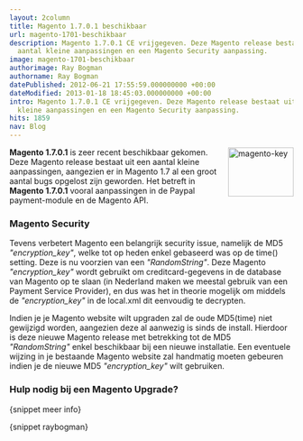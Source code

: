 ```yaml
---
layout: 2column
title: Magento 1.7.0.1 beschikbaar
url: magento-1701-beschikbaar
description: Magento 1.7.0.1 CE vrijgegeven. Deze Magento release bestaat uit een
  aantal kleine aanpassingen en een Magento Security aanpassing.
image: magento-1701-beschikbaar
authorimage: Ray Bogman
authorname: Ray Bogman
datePublished: 2012-06-21 17:55:59.000000000 +00:00
dateModified: 2013-01-18 18:45:03.000000000 +00:00
intro: Magento 1.7.0.1 CE vrijgegeven. Deze Magento release bestaat uit een aantal
  kleine aanpassingen en een Magento Security aanpassing.
hits: 1859
nav: Blog
---
```

<p><a href="blog/49-magento-1701-beschikbaar" title="Magento 1.7.0.1 - Security Release"><img src="images/nieuws/magento-key.jpg" width="116" height="87" alt="magento-key" style="float: right; margin: 0px 0px 5px 5px;" /></a></p>
<p><strong>Magento 1.7.0.1</strong> is zeer recent beschikbaar gekomen. Deze Magento release bestaat uit een aantal kleine aanpassingen, aangezien er in Magento 1.7 al een groot aantal bugs opgelost zijn geworden. Het betreft in <strong style="margin-bottom: 0px;">Magento 1.7.0.1</strong> vooral aanpassingen in de Paypal payment-module en de Magento API.</p>
<h3>Magento Security</h3>
<p>Tevens verbetert Magento een belangrijk security issue, namelijk de MD5 <i>"encryption_key"</i>, welke tot op heden enkel gebaseerd was op de time() setting. Deze is nu voorzien van een <i>"RandomString"</i>. Deze Magento <i>"encryption_key"</i> wordt gebruikt om creditcard-gegevens in de database van Magento op te slaan (in Nederland maken we meestal gebruik van een Payment Service Provider), en dus was het in theorie mogelijk om middels de <i style="margin-bottom: 0px;">"encryption_key"</i> in de local.xml dit eenvoudig te decrypten.</p>
<p>Indien je je Magento website wilt upgraden zal de oude MD5(time) niet gewijzigd worden, aangezien deze al aanwezig is sinds de install. Hierdoor is deze nieuwe Magento release met betrekking tot de MD5 <i>"RandomString"</i> enkel beschikbaar bij een nieuwe installatie. Een eventuele wijzing in je bestaande Magento website zal handmatig moeten gebeuren indien je de nieuwe MD5 <i style="margin-bottom: 0px;">"encryption_key"</i> wilt gebruiken.</p>
<p></p>
<h3>Hulp nodig bij een Magento Upgrade?</h3>
<p>{snippet meer info}</p>
<p>{snippet raybogman}</p>
